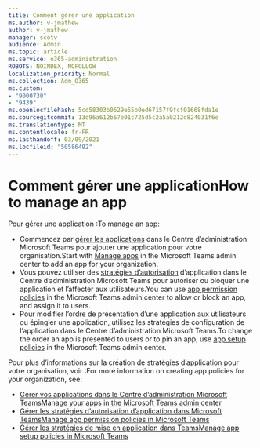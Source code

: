 ```yaml
---
title: Comment gérer une application
ms.author: v-jmathew
author: v-jmathew
manager: scotv
audience: Admin
ms.topic: article
ms.service: o365-administration
ROBOTS: NOINDEX, NOFOLLOW
localization_priority: Normal
ms.collection: Adm_O365
ms.custom:
- "9000730"
- "9439"
ms.openlocfilehash: 5cd58303b0629e55b0ed67157f9fcf01668fda1e
ms.sourcegitcommit: 13d96a612b67e01c725d5c2a5a0212d824031f6e
ms.translationtype: MT
ms.contentlocale: fr-FR
ms.lasthandoff: 03/09/2021
ms.locfileid: "50586492"
---
```

# <a name="how-to-manage-an-app"></a><span data-ttu-id="bd31a-102">Comment gérer une application</span><span class="sxs-lookup"><span data-stu-id="bd31a-102">How to manage an app</span></span>

<span data-ttu-id="bd31a-103">Pour gérer une application :</span><span class="sxs-lookup"><span data-stu-id="bd31a-103">To manage an app:</span></span>

- <span data-ttu-id="bd31a-104">Commencez par [gérer les applications](https://admin.teams.microsoft.com/policies/manage-apps) dans le Centre d’administration Microsoft Teams pour ajouter une application pour votre organisation.</span><span class="sxs-lookup"><span data-stu-id="bd31a-104">Start with [Manage apps](https://admin.teams.microsoft.com/policies/manage-apps) in the Microsoft Teams admin center to add an app for your organization.</span></span>
- <span data-ttu-id="bd31a-105">Vous pouvez utiliser des [stratégies d’autorisation](https://admin.teams.microsoft.com/policies/app-permission) d’application dans le Centre d’administration Microsoft Teams pour autoriser ou bloquer une application et l’affecter aux utilisateurs.</span><span class="sxs-lookup"><span data-stu-id="bd31a-105">You can use [app permission policies](https://admin.teams.microsoft.com/policies/app-permission) in the Microsoft Teams admin center to allow or block an app, and assign it to users.</span></span>
- <span data-ttu-id="bd31a-106">Pour modifier l’ordre de présentation d’une application [](https://admin.teams.microsoft.com/policies/app-setup) aux utilisateurs ou épingler une application, utilisez les stratégies de configuration de l’application dans le Centre d’administration Microsoft Teams.</span><span class="sxs-lookup"><span data-stu-id="bd31a-106">To change the order an app is presented to users or to pin an app, use [app setup policies](https://admin.teams.microsoft.com/policies/app-setup) in the Microsoft Teams admin center.</span></span>

<span data-ttu-id="bd31a-107">Pour plus d’informations sur la création de stratégies d’application pour votre organisation, voir :</span><span class="sxs-lookup"><span data-stu-id="bd31a-107">For more information on creating app policies for your organization, see:</span></span>

- [<span data-ttu-id="bd31a-108">Gérer vos applications dans le Centre d’administration Microsoft Teams</span><span class="sxs-lookup"><span data-stu-id="bd31a-108">Manage your apps in the Microsoft Teams admin center</span></span>](https://docs.microsoft.com/MicrosoftTeams/manage-apps)
- [<span data-ttu-id="bd31a-109">Gérer les stratégies d’autorisation d’application dans Microsoft Teams</span><span class="sxs-lookup"><span data-stu-id="bd31a-109">Manage app permission policies in Microsoft Teams</span></span>](https://docs.microsoft.com/microsoftteams/teams-app-permission-policies)
- [<span data-ttu-id="bd31a-110">Gérer les stratégies de mise en application dans Teams</span><span class="sxs-lookup"><span data-stu-id="bd31a-110">Manage app setup policies in Microsoft Teams</span></span>](https://docs.microsoft.com/microsoftteams/teams-app-setup-policies)
